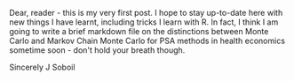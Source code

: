 Dear, reader - this is my very first post. I hope to stay up-to-date here with new things I have learnt, including tricks I learn with R. In fact, I think I am going to write a brief markdown file on the distinctions between Monte Carlo and Markov Chain Monte Carlo for PSA methods in health economics sometime soon - don't hold your breath though. 

Sincerely
J Soboil
